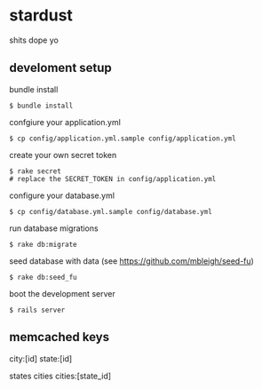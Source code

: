 stardust
========

shits dope yo

develoment setup
----------------

bundle install

    $ bundle install

confgiure your application.yml

    $ cp config/application.yml.sample config/application.yml

create your own secret token

    $ rake secret
    # replace the SECRET_TOKEN in config/application.yml

configure your database.yml

    $ cp config/database.yml.sample config/database.yml

run database migrations

    $ rake db:migrate

seed database with data (see https://github.com/mbleigh/seed-fu)

    $ rake db:seed_fu

boot the development server

    $ rails server

memcached keys
--------------
city:[id]
state:[id]

states
cities
cities:[state_id]